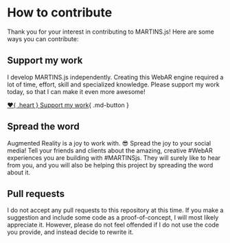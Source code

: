 # How to contribute

Thank you for your interest in contributing to MARTINS.js! Here are some ways you can contribute:

## Support my work

I develop MARTINS.js independently. Creating this WebAR engine required a lot of time, effort, skill and specialized knowledge. Please support my work today, so that I can make it even more awesome!

[:heart:{ .heart } Support my work](./support-my-work.md){ .md-button }

## Spread the word

Augmented Reality is a joy to work with. :sunglasses: Spread the joy to your social media! Tell your friends and clients about the amazing, creative #WebAR experiences you are building with #MARTINSjs. They will surely like to hear from you, and you will also be helping this project by spreading the word about it.

## Pull requests

I do not accept any pull requests to this repository at this time. If you make a suggestion and include some code as a proof-of-concept, I will most likely appreciate it. However, please do not feel offended if I do not use the code you provide, and instead decide to rewrite it.